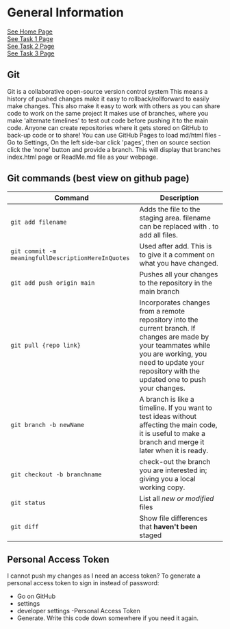 # General Information
[See Home Page](README.md)<br/>
[See Task 1 Page](Task1.md)<br/>
[See Task 2 Page](Task2.md)<br/>
[See Task 3 Page](Task3.md)<br/>

## Git
Git is a collaborative open-source version control system
This means a history of pushed changes make it easy to rollback/rollforward to easily make changes.
This also make it easy to work with others as you can share code to work on the same project
It makes use of branches, where you make 'alternate timelines' to test out code before pushing it to the main code.
Anyone can create repositories where it gets stored on GitHub to back-up code or to share!
You can use GitHub Pages to load md/html files - Go to Settings, On the left side-bar click 'pages', then on source section click the 'none' button and provide a branch. This will display that branches index.html page or ReadMe.md file as your webpage.

## Git commands (best view on github page)
| Command | Description |
| --- | --- |
| `git add filename` | Adds the file to the staging area. filename can be replaced with . to add all files. |
| `git commit -m meaningfullDescriptionHereInQuotes` | Used after add. This is to give it a comment on what you have changed. |
| `git add push origin main` | Pushes all your changes to the repository in the main branch |
| `git pull {repo link}` |  	Incorporates changes from a remote repository into the current branch. If changes are made by your teammates while you are working, you need to update your repository with the updated one to push your changes. |
| `git branch -b newName`  | A branch is like a timeline. If you want to test ideas without affecting the main code, it is useful to make a branch and merge it later when it is ready. |
| `git checkout -b branchname` | check-out the branch you are interested in; giving you a local working copy.  |
| `git status` | List all *new or modified* files |
| `git diff` | Show file differences that **haven't been** staged |

## Personal Access Token
I cannot push my changes as I need an access token?
To generate a personal access token to sign in instead of password: 
 - Go on GitHub
 - settings
 - developer settings
 -Personal Access Token
 - Generate. Write this code down somewhere if you need it again.